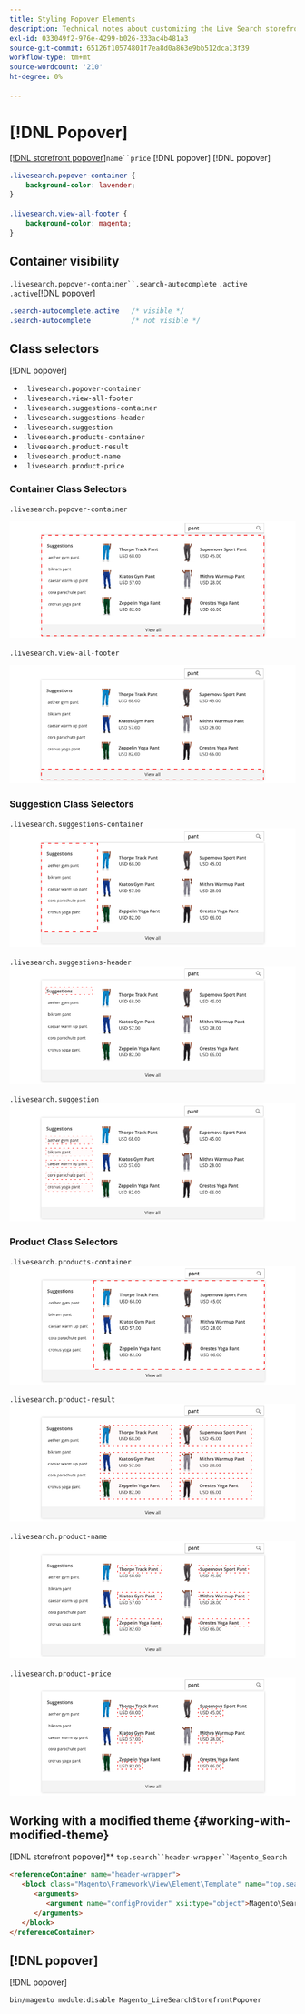 ```yaml
---
title: Styling Popover Elements
description: Technical notes about customizing the Live Search storefront popover.
exl-id: 033049f2-976e-4299-b026-333ac4b481a3
source-git-commit: 65126f10574801f7ea8d0a863e9bb512dca13f39
workflow-type: tm+mt
source-wordcount: '210'
ht-degree: 0%

---
```


# [!DNL Popover]

[[!DNL storefront popover]](storefront-popover.md)`name``price` [!DNL popover] [!DNL popover]

```css
.livesearch.popover-container {
    background-color: lavender;
}

.livesearch.view-all-footer {
    background-color: magenta;
}
```

## Container visibility

`.livesearch.popover-container``.search-autocomplete`  `.active` `.active`[!DNL popover]

```css
.search-autocomplete.active   /* visible */
.search-autocomplete          /* not visible */
```

[](https://devdocs.magento.com/guides/v2.4/frontend-dev-guide/css-topics/css-overview.html)[](https://devdocs.magento.com/guides/v2.4/frontend-dev-guide/bk-frontend-dev-guide.html)

## Class selectors

[!DNL popover]

* `.livesearch.popover-container`
* `.livesearch.view-all-footer`
* `.livesearch.suggestions-container`
* `.livesearch.suggestions-header`
* `.livesearch.suggestion`
* `.livesearch.products-container`
* `.livesearch.product-result`
* `.livesearch.product-name`
* `.livesearch.product-price`

### Container Class Selectors

`.livesearch.popover-container`

![[!DNL Popover]](assets/livesearch-popover-container.png)

`.livesearch.view-all-footer`

![](assets/livesearch-view-all-footer.png)

### Suggestion Class Selectors

`.livesearch.suggestions-container`![](assets/livesearch-suggestions-container.png)

`.livesearch.suggestions-header`![](assets/livesearch-suggestions-header.png)

`.livesearch.suggestion`![](assets/livesearch-suggestion.png)

### Product Class Selectors

`.livesearch.products-container`![](assets/livesearch-product-container.png)

`.livesearch.product-result`![](assets/livesearch-product-result.png)

`.livesearch.product-name`![](assets/livesearch-product-name.png)

`.livesearch.product-price`![](assets/livesearch-product-price.png)

## Working with a modified theme {#working-with-modified-theme}

[!DNL storefront popover][](https://devdocs.magento.com/guides/v2.3/frontend-dev-guide/themes/theme-overview.html)** `top.search``header-wrapper``Magento_Search`

```html
<referenceContainer name="header-wrapper">
   <block class="Magento\Framework\View\Element\Template" name="top.search" as="topSearch" template="Magento_Search::form.mini.phtml">
      <arguments>
         <argument name="configProvider" xsi:type="object">Magento\Search\ViewModel\ConfigProvider</argument>
      </arguments>
   </block>
</referenceContainer>
```

## [!DNL popover]

[!DNL popover][](https://docs.magento.com/user-guide/catalog/search-quick.html)

```bash
bin/magento module:disable Magento_LiveSearchStorefrontPopover
```
